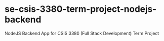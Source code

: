 # se-csis-3380-term-project-nodejs-backend
NodeJS Backend App for CSIS 3380 (Full Stack Development) Term Project
